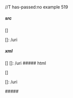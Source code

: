 //T has-passed:no
example 519
##### src
[]

[]: /uri
##### xml
<?xml version="1.0" encoding="UTF-8"?>
<!DOCTYPE document SYSTEM "CommonMark.dtd">
<document xmlns="http://commonmark.org/xml/1.0">
  <paragraph>
    <text>[]</text>
  </paragraph>
  <paragraph>
    <text>[]: /uri</text>
  </paragraph>
</document>
##### html
<p>[]</p>
<p>[]: /uri</p>
#####
